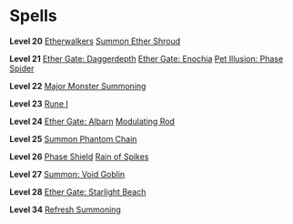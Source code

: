 <!-- TITLE: Etherealist -->
<!-- SUBTITLE: Etherealists can channel and summon manifestations from seemingly nowhere.  Creatures, equipment and elemental bombardment are mere trivialities to a seasoned Etherealist.  Some of the more talented of this circle have learned how to move groups of travelers across great distances in the blink of an eye. -->

# Spells

**Level 20**
[Etherwalkers](etherwalkers)
[Summon Ether Shroud](summon-ether-shroud)

**Level 21**
[Ether Gate: Daggerdepth](ether-gate-daggerdepth)
[Ether Gate: Enochia](ether-gate-enochia)
[Pet Illusion: Phase Spider](pet-illusion-phase-spider)

**Level 22**
[Major Monster Summoning](major-monster-summoning)

**Level 23**
[Rune I](rune-i)

**Level 24**
[Ether Gate: Albarn](ether-gate-albarn)
[Modulating Rod](modulatig-rod)

**Level 25**
[Summon Phantom Chain](summon-phantom-chain)

**Level 26**
[Phase Shield](phase-shield)
[Rain of Spikes](rain-of-spikes)

**Level 27**
[Summon: Void Goblin](summon-void-goblin)

**Level 28**
[Ether Gate: Starlight Beach](ether-gate-starlight-beach)

**Level 34**
[Refresh Summoning](refresh-summoning)